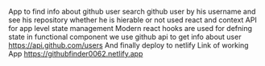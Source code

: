 App to find info about github user
search github user by his username and see his repository whether he is hierable or not 
used react and context API for app level state management 
Modern react hooks are used for defning state in functional component
we use github api to get info about user 
https://api.github.com/users
And finally deploy to netlify
Link of working App https://githubfinder0062.netlify.app
